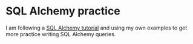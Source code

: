 # SQL Alchemy practice

I am following a [SQL Alchemy tutorial](https://www.youtube.com/watch?v=1Va493SMTcY&t=474s) and using my own examples to get more practice writing SQL Alchemy queries.
